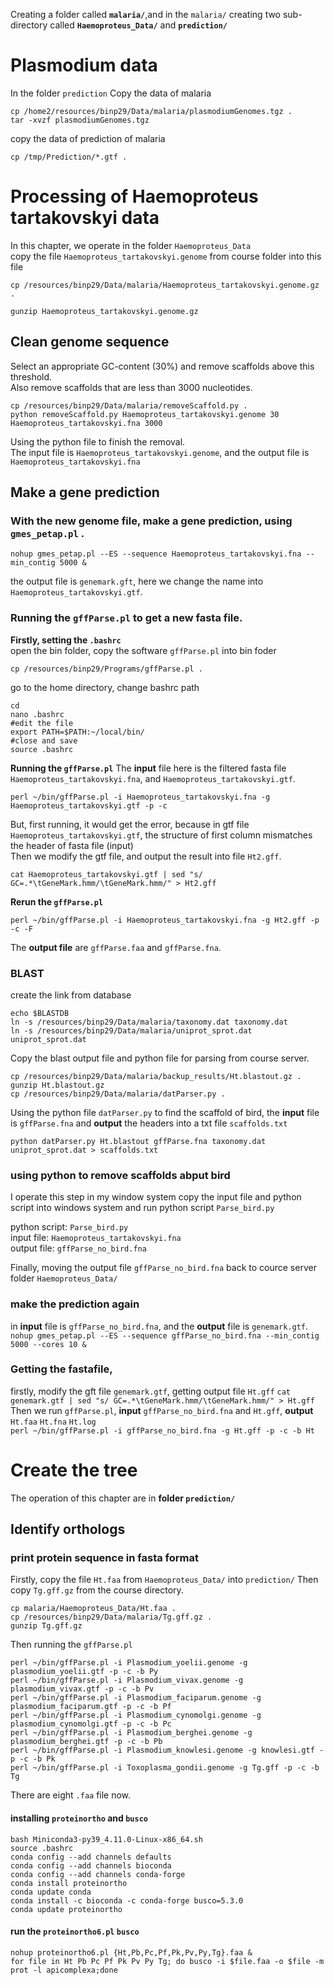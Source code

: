 Creating a folder called **`malaria/`**,and in the `malaria/` creating two sub-directory called **`Haemoproteus_Data/`** and **`prediction/`**    

# Plasmodium data
In the folder `prediction` 
Copy the data of malaria
```
cp /home2/resources/binp29/Data/malaria/plasmodiumGenomes.tgz .
tar -xvzf plasmodiumGenomes.tgz
```
copy the data of prediction of malaria
```
cp /tmp/Prediction/*.gtf .
```

# Processing of Haemoproteus tartakovskyi data
In this chapter, we operate in the folder `Haemoproteus_Data`  
copy the file `Haemoproteus_tartakovskyi.genome` from course folder into this file  
```
cp /resources/binp29/Data/malaria/Haemoproteus_tartakovskyi.genome.gz . 

gunzip Haemoproteus_tartakovskyi.genome.gz
```
## Clean genome sequence
Select an appropriate GC-content (30%) and remove scaffolds above this threshold.   
Also remove scaffolds that are less than 3000 nucleotides.  
```
cp /resources/binp29/Data/malaria/removeScaffold.py .
python removeScaffold.py Haemoproteus_tartakovskyi.genome 30 Haemoproteus_tartakovskyi.fna 3000
```
Using the python file to finish the removal.   
The input file is `Haemoproteus_tartakovskyi.genome`, and the output file is `Haemoproteus_tartakovskyi.fna`   

## Make a gene prediction
### With the new genome file, make a gene prediction, using `gmes_petap.pl` .
```
nohup gmes_petap.pl --ES --sequence Haemoproteus_tartakovskyi.fna --min_contig 5000 &
```
the output file is `genemark.gft`, here we change the name into `Haemoproteus_tartakovskyi.gtf`.    

### Running the **`gffParse.pl`** to get a new fasta file.  
**Firstly, setting the `.bashrc`**    
open the bin folder, copy the software `gffParse.pl` into bin foder    
```
cp /resources/binp29/Programs/gffParse.pl .  
```
go to the home directory, change bashrc path    
```
cd   
nano .bashrc  
#edit the file  
export PATH=$PATH:~/local/bin/  
#close and save  
source .bashrc  
```
**Running the `gffParse.pl`**
The **input** file here is the filtered fasta file `Haemoproteus_tartakovskyi.fna`, and `Haemoproteus_tartakovskyi.gtf`.    
```
perl ~/bin/gffParse.pl -i Haemoproteus_tartakovskyi.fna -g Haemoproteus_tartakovskyi.gtf -p -c  
```
But, first running, it would get the error, because in gtf file `Haemoproteus_tartakovskyi.gtf`, the structure of first column mismatches the header of fasta file (input)  
Then we modify the gtf file, and output the result into file `Ht2.gff`.      
```
cat Haemoproteus_tartakovskyi.gtf | sed "s/ GC=.*\tGeneMark.hmm/\tGeneMark.hmm/" > Ht2.gff  
```
**Rerun the `gffParse.pl`**  
```
perl ~/bin/gffParse.pl -i Haemoproteus_tartakovskyi.fna -g Ht2.gff -p -c -F  
```
The **output file** are `gffParse.faa` and `gffParse.fna`.    
### BLAST 
create the link from database  
```
echo $BLASTDB  
ln -s /resources/binp29/Data/malaria/taxonomy.dat taxonomy.dat  
ln -s /resources/binp29/Data/malaria/uniprot_sprot.dat uniprot_sprot.dat  
```
Copy the blast output file and python file for parsing from course server.    
```
cp /resources/binp29/Data/malaria/backup_results/Ht.blastout.gz .  
gunzip Ht.blastout.gz
cp /resources/binp29/Data/malaria/datParser.py .  
```
Using the python file `datParser.py` to find the scaffold of bird, the **input** file is `gffParse.fna` and **output** the headers into a txt file `scaffolds.txt`    
```
python datParser.py Ht.blastout gffParse.fna taxonomy.dat uniprot_sprot.dat > scaffolds.txt  
```
### using python to remove scaffolds abput bird  
I operate this step in my window system
copy the input file and python script into windows system and run python script `Parse_bird.py`

python script: `Parse_bird.py`    
input file: `Haemoproteus_tartakovskyi.fna`  
output file: `gffParse_no_bird.fna`  

Finally, moving the output file `gffParse_no_bird.fna` back to cource server folder `Haemoproteus_Data/` 

### make the prediction again  
in **input** file is `gffParse_no_bird.fna`, and the **output** file is `genemark.gtf`.
`nohup gmes_petap.pl --ES --sequence gffParse_no_bird.fna --min_contig 5000 --cores 10 &`  
### Getting the fastafile, 
firstly, modify the gft file `genemark.gtf`, getting output file `Ht.gff`
`cat genemark.gtf | sed "s/ GC=.*\tGeneMark.hmm/\tGeneMark.hmm/" > Ht.gff`
Then we run `gffParse.pl`, **input** `gffParse_no_bird.fna` and `Ht.gff`, **output** `Ht.faa` `Ht.fna` `Ht.log`   
`perl ~/bin/gffParse.pl -i gffParse_no_bird.fna -g Ht.gff -p -c -b Ht`

# Create the tree
The operation of this chapter are in **folder `prediction/`**
## Identify orthologs
### print protein sequence in fasta format  
Firstly, copy the file `Ht.faa` from `Haemoproteus_Data/` into `prediction/`
Then copy `Tg.gff.gz` from the course directory.
```
cp malaria/Haemoproteus_Data/Ht.faa .
cp /resources/binp29/Data/malaria/Tg.gff.gz .
gunzip Tg.gff.gz 
```
Then running the `gffParse.pl`
```
perl ~/bin/gffParse.pl -i Plasmodium_yoelii.genome -g plasmodium_yoelii.gtf -p -c -b Py
perl ~/bin/gffParse.pl -i Plasmodium_vivax.genome -g plasmodium_vivax.gtf -p -c -b Pv
perl ~/bin/gffParse.pl -i Plasmodium_faciparum.genome -g plasmodium_faciparum.gtf -p -c -b Pf
perl ~/bin/gffParse.pl -i Plasmodium_cynomolgi.genome -g plasmodium_cynomolgi.gtf -p -c -b Pc
perl ~/bin/gffParse.pl -i Plasmodium_berghei.genome -g plasmodium_berghei.gtf -p -c -b Pb
perl ~/bin/gffParse.pl -i Plasmodium_knowlesi.genome -g knowlesi.gtf -p -c -b Pk
perl ~/bin/gffParse.pl -i Toxoplasma_gondii.genome -g Tg.gff -p -c -b Tg
```
There are eight `.faa` file now.
#### installing `proteinortho` and `busco`
```
bash Miniconda3-py39_4.11.0-Linux-x86_64.sh
source .bashrc
conda config --add channels defaults
conda config --add channels bioconda
conda config --add channels conda-forge
conda install proteinortho
conda update conda
conda install -c bioconda -c conda-forge busco=5.3.0
conda update proteinortho
```
#### run the `proteinortho6.pl` `busco`
```
nohup proteinortho6.pl {Ht,Pb,Pc,Pf,Pk,Pv,Py,Tg}.faa &
for file in Ht Pb Pc Pf Pk Pv Py Tg; do busco -i $file.faa -o $file -m prot -l apicomplexa;done
```


















